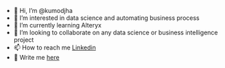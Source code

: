 - 👋 Hi, I’m @kumodjha
- 👀 I’m interested in data science and automating business process
- 🌱 I’m currently learning Alteryx
- 💞️ I’m looking to collaborate on any data science or business intelligence project
- 📫 How to reach me [Linkedin](https://www.linkedin.com/in/kumodjha/) 
- 📨 Write me [here](kumod.jha@live.com)
<!---
kumodjha/kumodjha is a ✨ special ✨ repository because its `README.md` (this file) appears on your GitHub profile.
You can click the Preview link to take a look at your changes.
--->
